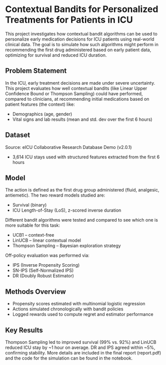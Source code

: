 # Contextual Bandits for Personalized Treatments for Patients in ICU

This project investigates how contextual bandit algorithms can be used to personalize early medication decisions for ICU patients using real-world clinical data. The goal is to simulate how such algorithms might perform in recommending the first drug administered based on early patient data, optimizing for survival and reduced ICU duration.

## Problem Statement
In the ICU, early treatment decisions are made under severe uncertainty. This project evaluates how well contextual bandits (like Linear Upper Confidence Bound or Thompson Sampling) could have performed, compared to clinicians, at recommending initial medications based on patient features (the context) like:
- Demographics (age, gender)
- Vital signs and lab results (mean and std. dev over the first 6 hours)

## Dataset
Source: eICU Collaborative Research Database Demo (v2.0.1)
- 3,614 ICU stays used with structured features extracted from the first 6 hours

## Model
The action is defined as the first drug group administered (fluid, analgesic, antiemetic).
The two reward models studied are:
- Survival (binary)
- ICU Length-of-Stay (LoS), z-scored inverse duration

Different bandit algorithms were tested and compared to see which one is more suitable for this task:
- UCB1 – context-free
- LinUCB – linear contextual model
- Thompson Sampling – Bayesian exploration strategy

Off-policy evaluation was performed via:
- IPS (Inverse Propensity Scoring)
- SN-IPS (Self-Normalized IPS)
- DR (Doubly Robust Estimator)

## Methods Overview
- Propensity scores estimated with multinomial logistic regression
- Actions simulated chronologically with bandit policies
- Logged rewards used to compute regret and estimator performance

## Key Results
Thompson Sampling led to improved survival (99% vs. 92%) and LinUCB reduced ICU stay by ~1 hour on average.
DR and IPS agreed within ~5%, confirming stability.
More details are included in the final report (report.pdf) and the code for the simulation can be found in the notebook.

